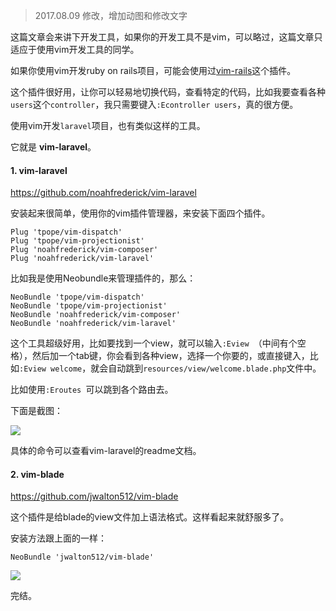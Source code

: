 > 2017.08.09 修改，增加动图和修改文字

这篇文章会来讲下开发工具，如果你的开发工具不是vim，可以略过，这篇文章只适应于使用vim开发工具的同学。

如果你使用vim开发ruby on rails项目，可能会使用过[vim-rails](https://github.com/tpope/vim-rails)这个插件。

这个插件很好用，让你可以轻易地切换代码，查看特定的代码，比如我要查看各种`users`这个`controller`，我只需要键入`:Econtroller users`，真的很方便。

使用vim开发`laravel`项目，也有类似这样的工具。

它就是 **vim-laravel**。

#### 1. vim-laravel

https://github.com/noahfrederick/vim-laravel

安装起来很简单，使用你的vim插件管理器，来安装下面四个插件。

```
Plug 'tpope/vim-dispatch'
Plug 'tpope/vim-projectionist'
Plug 'noahfrederick/vim-composer'
Plug 'noahfrederick/vim-laravel'
```

比如我是使用Neobundle来管理插件的，那么：

```
NeoBundle 'tpope/vim-dispatch'
NeoBundle 'tpope/vim-projectionist'
NeoBundle 'noahfrederick/vim-composer'
NeoBundle 'noahfrederick/vim-laravel'
```

这个工具超级好用，比如要找到一个view，就可以输入`:Eview `（中间有个空格），然后加一个tab键，你会看到各种view，选择一个你要的，或直接键入，比如`:Eview welcome`，就会自动跳到`resources/view/welcome.blade.php`文件中。

比如使用`:Eroutes `可以跳到各个路由去。

下面是截图：

![](https://rails365.oss-cn-shenzhen.aliyuncs.com/uploads/photo/image/288/2017/2da03dec07d422c5910332cbb8d48e16.gif)

具体的命令可以查看vim-laravel的readme文档。

#### 2. vim-blade

https://github.com/jwalton512/vim-blade

这个插件是给blade的view文件加上语法格式。这样看起来就舒服多了。

安装方法跟上面的一样：

```
NeoBundle 'jwalton512/vim-blade'
```

![](https://rails365.oss-cn-shenzhen.aliyuncs.com/uploads/photo/image/274/2017/88c84aa725a23c38c79f80f66ee8756d.png)

完结。
